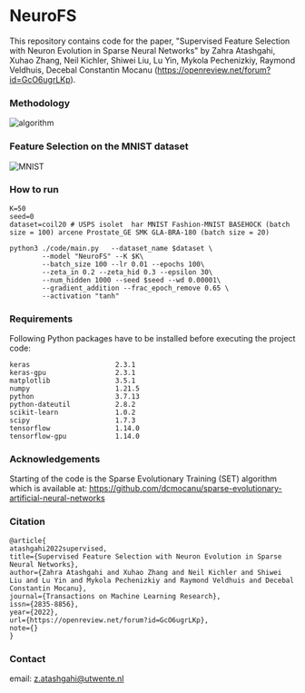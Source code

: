 # NeuroFS

This repository contains code for the paper, "Supervised Feature Selection with Neuron Evolution in Sparse Neural Networks" by Zahra Atashgahi, Xuhao Zhang, Neil Kichler, Shiwei Liu, Lu Yin, Mykola Pechenizkiy, Raymond Veldhuis, Decebal Constantin Mocanu (https://openreview.net/forum?id=GcO6ugrLKp).

### Methodology
![algorithm](https://github.com/zahraatashgahi/NeuroFS/blob/main/NeuroFS.JPG?raw=true)


### Feature Selection on the MNIST dataset
![MNIST](https://github.com/zahraatashgahi/NeuroFS/blob/main/mnist.JPG?raw=true)



### How to run
```
K=50
seed=0 
dataset=coil20 # USPS isolet  har MNIST Fashion-MNIST BASEHOCK (batch size = 100) arcene Prostate_GE SMK GLA-BRA-180 (batch size = 20) 

python3 ./code/main.py   --dataset_name $dataset \
		--model "NeuroFS" --K $K\
		--batch_size 100 --lr 0.01 --epochs 100\
		--zeta_in 0.2 --zeta_hid 0.3 --epsilon 30\
		--num_hidden 1000 --seed $seed --wd 0.00001\
		--gradient_addition --frac_epoch_remove 0.65 \
		--activation "tanh" 
```



### Requirements
 Following Python packages have to be installed before executing the project code:
```
keras                     2.3.1           
keras-gpu                 2.3.1                   
matplotlib                3.5.1              
numpy                     1.21.5         
python                    3.7.13            
python-dateutil           2.8.2              
scikit-learn              1.0.2                 
scipy                     1.7.3          
tensorflow                1.14.0            
tensorflow-gpu            1.14.0                  
```


### Acknowledgements
Starting of the code is the Sparse Evolutionary Training (SET) algorithm which is available at: https://github.com/dcmocanu/sparse-evolutionary-artificial-neural-networks



### Citation
```
@article{
atashgahi2022supervised,
title={Supervised Feature Selection with Neuron Evolution in Sparse Neural Networks},
author={Zahra Atashgahi and Xuhao Zhang and Neil Kichler and Shiwei Liu and Lu Yin and Mykola Pechenizkiy and Raymond Veldhuis and Decebal Constantin Mocanu},
journal={Transactions on Machine Learning Research},
issn={2835-8856},
year={2022},
url={https://openreview.net/forum?id=GcO6ugrLKp},
note={}
}

```

### Contact
email: z.atashgahi@utwente.nl
